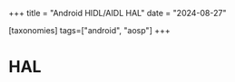 +++
title = "Android HIDL/AIDL HAL"
date = "2024-08-27"

[taxonomies]
tags=["android", "aosp"]
+++

# HAL
